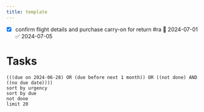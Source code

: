 ```yaml
---
title: template
---
```

- [x] confirm flight details and purchase carry-on for return #ra 📅 2024-07-01 ✅ 2024-07-05
# Tasks
```tasks
(((due on 2024-06-28) OR (due before next 1 month)) OR ((not done) AND ((no due date))))
sort by urgency
sort by due
not done
limit 20
```